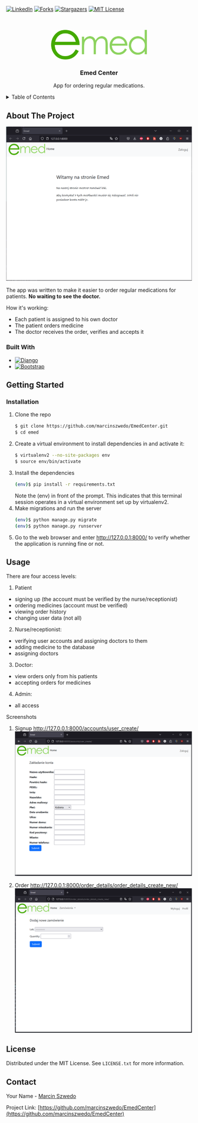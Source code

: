 [![LinkedIn][linkedin-shield]][linkedin-url]
[![Forks][forks-shield]][forks-url]
[![Stargazers][stars-shield]][stars-url]
[![MIT License][license-shield]][license-url]



<!-- PROJECT LOGO -->
<br />
<br />
<div align="center">
  <a href="https://github.com/marcinszwedo/EmedCenter.git">
    <img src="emed/images/emed.png" alt="Logo" width="260" height="80">
  </a>

  <h3 align="center">Emed Center</h3>
  <p align="center">
    App for ordering regular medications.
    <br />
  </p>
</div>



<!-- TABLE OF CONTENTS -->
<details>
  <summary>Table of Contents</summary>
  <ol>
    <li>
      <a href="#about-the-project">About The Project</a>
      <ul>
        <li><a href="#built-with">Built With</a></li>
      </ul>
    </li>
    <li>
      <a href="#getting-started">Getting Started</a>
      <ul>
        <li><a href="#installation">Installation</a></li>
      </ul>
    </li>
    <li><a href="#usage">Usage</a></li>
    <li><a href="#license">License</a></li>
    <li><a href="#contact">Contact</a></li>
  </ol>
</details>



<!-- ABOUT THE PROJECT -->
## About The Project

![Product Name Screen Shot][product-screenshot]

The app was written to make it easier to order regular medications for patients. **No waiting to see the doctor.**

How it's working:
- Each patient is assigned to his own doctor
- The patient orders medicine
- The doctor receives the order, verifies and accepts it 


### Built With

* [![Django][Django.com]][Django-url]
* [![Bootstrap][Bootstrap.com]][Bootstrap-url]


<!-- GETTING STARTED -->
## Getting Started

### Installation

1. Clone the repo
   ```sh
   $ git clone https://github.com/marcinszwedo/EmedCenter.git
   $ cd emed
   ```
2. Create a virtual environment to install dependencies in and activate it:
   ```sh
   $ virtualenv2 --no-site-packages env
   $ source env/bin/activate
   ```
3. Install the dependencies
   ```sh
   (env)$ pip install -r requirements.txt
   ```
   Note the (env) in front of the prompt. This indicates that this terminal session operates in a virtual environment set up by virtualenv2.
4. Make migrations and run the server
   ```sh
   (env)$ python manage.py migrate
   (env)$ python manage.py runserver
   ```
5. Go to the web browser and enter <a href="[Django-server]">http://127.0.0.1:8000/</a> to verify whether the application is running fine or not.
 





<!-- USAGE EXAMPLES -->
## Usage

There are four access levels:
  1. Patient
  - signing up (the account must be verified by the nurse/receptionist)
  - ordering medicines (account must be verified)
  - viewing order history
  - changing user data (not all)
  2. Nurse/receptionist:
  - verifying user accounts and assigning doctors to them
  - adding medicine to the database
  - assigning doctors
  3. Doctor:
  - view orders only from his patients
  - accepting orders for medicines
  4. Admin:
  - all access

Screenshots
1. Signup
   <a href="http://127.0.0.1:8000/accounts/user_create/">http://127.0.0.1:8000/accounts/user_create/
![signup-screenshot]

2. Order
   <a href="http://127.0.0.1:8000/order_details/order_details_create_new/">http://127.0.0.1:8000/order_details/order_details_create_new/</a>
![order-screenshot]


<!-- LICENSE -->
## License

Distributed under the MIT License. See `LICENSE.txt` for more information.




<!-- CONTACT -->
## Contact

Your Name - [Marcin Szwedo][linkedin-url]

Project Link: [https://github.com/marcinszwedo/EmedCenter](https://github.com/marcinszwedo/EmedCenter)


<!-- MARKDOWN LINKS & IMAGES -->
<!-- https://www.markdownguide.org/basic-syntax/#reference-style-links -->
[forks-shield]: https://img.shields.io/github/forks/marcinszwedo/EmedCenter?style=for-the-badge&label=FORKS
[forks-url]: https://github.com/marcinszwedo/EmedCenter/forks
[stars-shield]: https://img.shields.io/github/stars/marcinszwedo/EmedCenter?style=for-the-badge&label=STARS
[stars-url]: https://github.com/marcinszwedo/EmedCenter/stargazers
[license-shield]: https://img.shields.io/github/license/marcinszwedo/EmedCenter?style=for-the-badge&label=LICENSE
<!-- edit -->
[license-url]: https://github.com/marcinszwedo/EmedCenter/blob/main/LICENSE.txt 
[linkedin-shield]: https://img.shields.io/badge/-LinkedIn-black.svg?style=for-the-badge&logo=linkedin&colorB=555
[linkedin-url]: https://linkedin.com/in/marcin-szwedo
[signup-screenshot]: emed/images/signup.PNG
[order-screenshot]: emed/images/order%20view.PNG
[product-screenshot]: emed/images/screenshot.PNG
[Bootstrap.com]: https://img.shields.io/badge/Bootstrap-563D7C?style=for-the-badge&logo=bootstrap&logoColor=white
[Bootstrap-url]: https://getbootstrap.com
[Django.com]: https://img.shields.io/badge/DJANGO-%23092E20?style=for-the-badge&logo=django
[Django-url]: https://www.djangoproject.com/
[Django-server]: http://127.0.0.1:8000/


